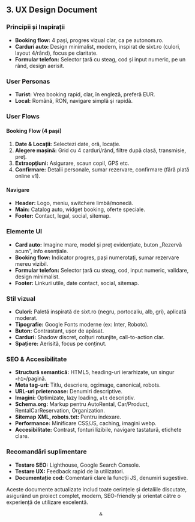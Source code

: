 




## 3. UX Design Document

### Principii și Inspirații

- **Booking flow:** 4 pași, progres vizual clar, ca pe autonom.ro.
- **Carduri auto:** Design minimalist, modern, inspirat de sixt.ro (culori, layout 4/rând), focus pe claritate.
- **Formular telefon:** Selector țară cu steag, cod și input numeric, pe un rând, design aerisit.


### User Personas

- **Turist:** Vrea booking rapid, clar, în engleză, preferă EUR.
- **Local:** Română, RON, navigare simplă și rapidă.


### User Flows

#### Booking Flow (4 pași)

1. **Date \& Locații:** Selectezi date, oră, locație.
2. **Alegere mașină:** Grid cu 4 carduri/rând, filtre după clasă, transmisie, preț.
3. **Extraopțiuni:** Asigurare, scaun copil, GPS etc.
4. **Confirmare:** Detalii personale, sumar rezervare, confirmare (fără plată online v1).

#### Navigare

- **Header:** Logo, meniu, switchere limbă/monedă.
- **Main:** Catalog auto, widget booking, oferte speciale.
- **Footer:** Contact, legal, social, sitemap.


### Elemente UI

- **Card auto:** Imagine mare, model și preț evidențiate, buton „Rezervă acum”, info esențiale.
- **Booking flow:** Indicator progres, pași numerotați, sumar rezervare mereu vizibil.
- **Formular telefon:** Selector țară cu steag, cod, input numeric, validare, design minimalist.
- **Footer:** Linkuri utile, date contact, social, sitemap.


### Stil vizual

- **Culori:** Paletă inspirată de sixt.ro (negru, portocaliu, alb, gri), aplicată moderat.
- **Tipografie:** Google Fonts moderne (ex: Inter, Roboto).
- **Buton:** Contrastant, ușor de apăsat.
- **Carduri:** Shadow discret, colțuri rotunjite, call-to-action clar.
- **Spațiere:** Aerisită, focus pe conținut.


### SEO \& Accesibilitate

- **Structură semantică:** HTML5, heading-uri ierarhizate, un singur `<h1>`/pagină.
- **Meta tag-uri:** Titlu, descriere, og:image, canonical, robots.
- **URL-uri prietenoase:** Denumiri descriptive.
- **Imagini:** Optimizate, lazy loading, `alt` descriptiv.
- **Schema.org:** Markup pentru AutoRental, Car/Product, RentalCarReservation, Organization.
- **Sitemap XML, robots.txt:** Pentru indexare.
- **Performance:** Minificare CSS/JS, caching, imagini webp.
- **Accesibilitate:** Contrast, fonturi lizibile, navigare tastatură, etichete clare.


### Recomandări suplimentare

- **Testare SEO:** Lighthouse, Google Search Console.
- **Testare UX:** Feedback rapid de la utilizatori.
- **Documentație cod:** Comentarii clare la funcții JS, denumiri sugestive.

Aceste documente actualizate includ toate cerințele și detaliile discutate, asigurând un proiect complet, modern, SEO-friendly și orientat către o experiență de utilizare excelentă.

<div style="text-align: center">⁂</div>

[^1]: image.jpg

